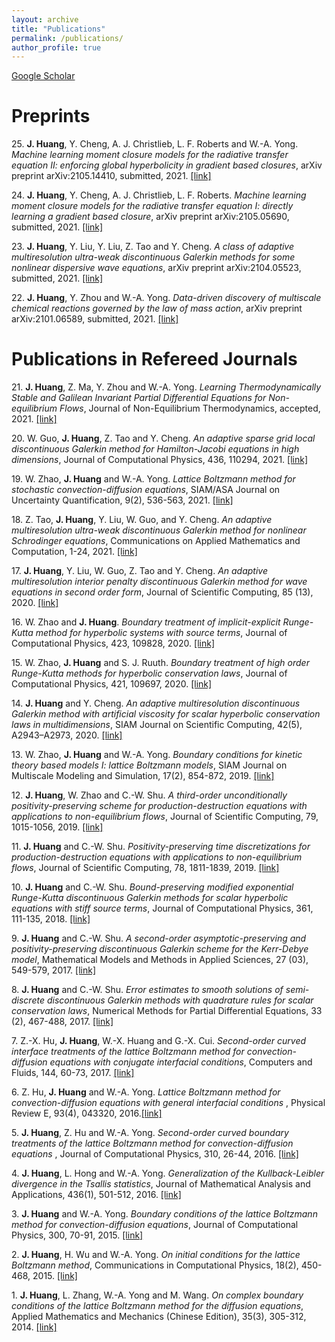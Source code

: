 ```yaml
---
layout: archive
title: "Publications"
permalink: /publications/
author_profile: true
---
```


[Google Scholar](https://scholar.google.com/citations?user=oGmIfDQAAAAJ&hl=en)

Preprints
======
25\. **J. Huang**, Y. Cheng, A. J. Christlieb, L. F. Roberts and W.-A. Yong. *Machine learning moment closure models for the radiative transfer equation II: enforcing global hyperbolicity in gradient based closures*, arXiv preprint arXiv:2105.14410, submitted, 2021. [\[link\]](https://arxiv.org/abs/2105.14410)

24\. **J. Huang**, Y. Cheng, A. J. Christlieb, L. F. Roberts. *Machine learning moment closure models for the radiative transfer equation I: directly learning a gradient based closure*, arXiv preprint arXiv:2105.05690, submitted, 2021. [\[link\]](https://arxiv.org/abs/2105.05690)

23\. **J. Huang**, Y. Liu, Y. Liu, Z. Tao and Y. Cheng. *A class of adaptive multiresolution ultra-weak discontinuous Galerkin methods for some nonlinear dispersive wave equations*, arXiv preprint arXiv:2104.05523, submitted, 2021. [\[link\]](https://arxiv.org/abs/2104.05523)

22\. **J. Huang**, Y. Zhou and W.-A. Yong. *Data-driven discovery of multiscale chemical reactions governed by the law of mass action*, arXiv preprint arXiv:2101.06589, submitted, 2021. [\[link\]](https://arxiv.org/abs/2101.06589)

Publications in Refereed Journals
======
21\. **J. Huang**, Z. Ma, Y. Zhou and W.-A. Yong. *Learning Thermodynamically Stable and Galilean Invariant Partial Differential Equations for Non-equilibrium Flows*, Journal of Non-Equilibrium Thermodynamics, accepted, 2021. [\[link\]](https://arxiv.org/abs/2009.13415)

20\. W. Guo, **J. Huang**, Z. Tao and Y. Cheng. *An adaptive sparse grid local discontinuous Galerkin method for Hamilton-Jacobi equations in high dimensions*, Journal of Computational Physics, 436, 110294, 2021. [\[link\]](https://www.sciencedirect.com/science/article/pii/S0021999121001893)

19\. W. Zhao, **J. Huang** and W.-A. Yong. *Lattice Boltzmann method for stochastic convection-diffusion equations*, SIAM/ASA Journal on Uncertainty Quantification, 9(2), 536-563, 2021. [\[link\]](https://epubs.siam.org/doi/abs/10.1137/19M1270665)

18\. Z. Tao, **J. Huang**, Y. Liu, W. Guo,  and Y. Cheng. *An adaptive multiresolution ultra-weak discontinuous Galerkin method for nonlinear Schrodinger equations*, Communications on Applied Mathematics and Computation, 1-24, 2021. [\[link\]](https://link.springer.com/article/10.1007/s42967-020-00096-0)

17\. **J. Huang**, Y. Liu, W. Guo, Z. Tao and Y. Cheng. *An adaptive multiresolution interior penalty discontinuous Galerkin method for wave equations in second order form*, Journal of Scientific Computing, 85 (13), 2020. [\[link\]](https://link.springer.com/article/10.1007/s10915-020-01322-w)

16\. W. Zhao and **J. Huang**. *Boundary treatment of implicit-explicit Runge-Kutta method for hyperbolic systems with source terms*, Journal of Computational Physics, 423, 109828, 2020. [\[link\]](https://www.sciencedirect.com/science/article/pii/S0021999120306021)

15\. W. Zhao, **J. Huang** and S. J. Ruuth. *Boundary treatment of high order Runge-Kutta methods for hyperbolic conservation laws*, Journal of Computational Physics, 421, 109697, 2020. [\[link\]](https://www.sciencedirect.com/science/article/pii/S002199912030471X?via=ihub)

14\. **J. Huang** and Y. Cheng. *An adaptive multiresolution discontinuous Galerkin method with artificial viscosity for scalar hyperbolic conservation laws in multidimensions*, SIAM Journal on Scientific Computing, 42(5), A2943–A2973, 2020. [\[link\]](https://epubs.siam.org/doi/abs/10.1137/19M126565X)

13\. W. Zhao, **J. Huang** and W.-A. Yong. *Boundary conditions for kinetic theory based models I: lattice Boltzmann models*, SIAM Journal on Multiscale Modeling and Simulation, 17(2), 854-872, 2019. [\[link\]](https://epubs.siam.org/doi/abs/10.1137/18M1201986)

12\. **J. Huang**, W. Zhao and C.-W. Shu. *A third-order unconditionally positivity-preserving scheme for production-destruction equations with applications to non-equilibrium flows*, Journal of Scientific Computing, 79, 1015-1056, 2019. [\[link\]](https://link.springer.com/article/10.1007/s10915-018-0881-9)

11\. **J. Huang** and C.-W. Shu. *Positivity-preserving time discretizations for production-destruction equations with applications to non-equilibrium flows*, Journal of Scientific Computing, 78, 1811-1839, 2019. [\[link\]](https://link.springer.com/article/10.1007/s10915-018-0852-1)

10\. **J. Huang** and C.-W. Shu. *Bound-preserving modified exponential Runge-Kutta discontinuous Galerkin methods for scalar hyperbolic equations with stiff source terms*, Journal of Computational Physics, 361, 111-135, 2018. [\[link\]](https://www.sciencedirect.com/science/article/pii/S0021999118300731)

9\. **J. Huang** and C.-W. Shu. *A second-order asymptotic-preserving and positivity-preserving discontinuous Galerkin scheme for the Kerr-Debye model*, Mathematical Models and Methods in Applied Sciences, 27 (03), 549-579, 2017. [\[link\]](https://www.worldscientific.com/doi/abs/10.1142/S0218202517500099)

8\. **J. Huang** and C.-W. Shu. *Error estimates to smooth solutions of semi-discrete discontinuous Galerkin methods with quadrature rules for scalar conservation laws*, Numerical Methods for Partial Differential Equations, 33 (2), 467-488, 2017. [\[link\]](https://onlinelibrary.wiley.com/doi/full/10.1002/num.22089)

7\. Z.-X. Hu, **J. Huang**, W.-X. Huang and G.-X. Cui. *Second-order curved interface treatments of the lattice Boltzmann method for convection-diffusion equations with conjugate interfacial conditions*, Computers and Fluids, 144, 60-73, 2017. [\[link\]](https://www.sciencedirect.com/science/article/pii/S0045793016303772)

6\. Z. Hu, **J. Huang** and W.-A. Yong. *Lattice Boltzmann method for convection-diffusion equations with general interfacial conditions* , Physical Review E, 93(4), 043320, 2016.[\[link\]](https://journals.aps.org/pre/abstract/10.1103/PhysRevE.93.043320)

5\. **J. Huang**, Z. Hu and W.-A. Yong. *Second-order curved boundary treatments of the lattice Boltzmann method for convection-diffusion equations* , Journal of Computational Physics, 310, 26-44, 2016. [\[link\]](https://www.sciencedirect.com/science/article/pii/S0021999116000097)

4\. **J. Huang**, L. Hong and W.-A. Yong. *Generalization of the Kullback-Leibler divergence in the Tsallis statistics*, Journal of Mathematical Analysis and Applications, 436(1), 501-512, 2016. [\[link\]](https://www.sciencedirect.com/science/article/pii/S0022247X15011142)

3\. **J. Huang** and W.-A. Yong. *Boundary conditions of the lattice Boltzmann method for convection-diffusion equations*, Journal of Computational Physics, 300, 70-91, 2015. [\[link\]](https://www.sciencedirect.com/science/article/pii/S0021999115004908)

2\. **J. Huang**, H. Wu and W.-A. Yong. *On initial conditions for the lattice Boltzmann method*, Communications in Computational Physics, 18(2), 450-468, 2015. [\[link\]](https://www.cambridge.org/core/journals/communications-in-computational-physics/article/abs/on-initial-conditions-for-the-lattice-boltzmann-method/F91B48E2BCA5942B3649EE56A4322DB5)

1\. **J. Huang**, L. Zhang, W.-A. Yong and M. Wang. *On complex boundary conditions of the lattice Boltzmann method for the diffusion equations*, Applied Mathematics and Mechanics (Chinese Edition), 35(3), 305-312, 2014. [\[link\]](http://www.cqvip.com/QK/95055X/20143/48769791.html)

